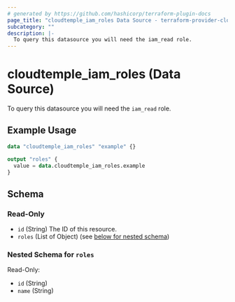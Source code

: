 ```yaml
---
# generated by https://github.com/hashicorp/terraform-plugin-docs
page_title: "cloudtemple_iam_roles Data Source - terraform-provider-cloudtemple"
subcategory: ""
description: |-
  To query this datasource you will need the iam_read role.
---
```


# cloudtemple_iam_roles (Data Source)

To query this datasource you will need the `iam_read` role.

## Example Usage

```terraform
data "cloudtemple_iam_roles" "example" {}

output "roles" {
  value = data.cloudtemple_iam_roles.example
}
```

<!-- schema generated by tfplugindocs -->
## Schema

### Read-Only

- `id` (String) The ID of this resource.
- `roles` (List of Object) (see [below for nested schema](#nestedatt--roles))

<a id="nestedatt--roles"></a>
### Nested Schema for `roles`

Read-Only:

- `id` (String)
- `name` (String)


